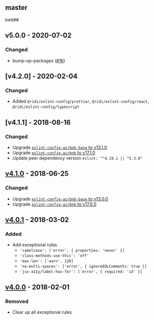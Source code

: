## master

bett##

## v5.0.0 - 2020-07-02
### Changed
- bump-up-packages ([#16](https://github.com/ridi/eslint-config/pull/16))

## [v4.2.0] - 2020-02-04
### Changed
- Added `@ridi/eslint-config/prettier`, `@ridi/eslint-config/react`, `@ridi/eslint-config/typescript`

## [v4.1.1] - 2018-08-16
### Changed
- Upgrade [`eslint-config-airbnb-base` to v13.1.0](https://github.com/airbnb/javascript/blob/master/packages/eslint-config-airbnb-base/CHANGELOG.md#1310--2018-08-13)
- Upgrade [`eslint-config-airbnb` to v17.1.0](https://github.com/airbnb/javascript/blob/master/packages/eslint-config-airbnb/CHANGELOG.md#1710--2018-08-13)
- Update peer dependency version `eslint: "^4.19.1 || ^5.3.0"`

## [v4.1.0] - 2018-06-25
### Changed
- Upgrade [`eslint-config-airbnb-base` to v13.0.0](https://github.com/airbnb/javascript/blob/master/packages/eslint-config-airbnb-base/CHANGELOG.md#1300--2018-06-21)
- Upgrade [`eslint-config-airbnb` to v17.0.0](https://github.com/airbnb/javascript/blob/master/packages/eslint-config-airbnb/CHANGELOG.md#1700--2018-06-21)

## [v4.0.1] - 2018-03-02
### Added
- Add exceptional rules
	- `'camelcase': ['error', { properties: 'never' }]`
	- `'class-methods-use-this': 'off'`
	- `'max-len': ['warn', 120]`
	- `'no-multi-spaces': ['error', { ignoreEOLComments: true }]`
	- `'jsx-a11y/label-has-for': ['error', { required: 'id' }]`

## [v4.0.0] - 2018-02-01
### Removed
- Clear up all exceptional rules

[Unreleased]: https://github.com/ridi/eslint-config/compare/v4.1.1...HEAD
[v4.1.0]: https://github.com/ridi/eslint-config/compare/v4.1.0...v4.1.1
[v4.1.0]: https://github.com/ridi/eslint-config/compare/v4.0.1...v4.1.0
[v4.0.1]: https://github.com/ridi/eslint-config/compare/v4.0.0...v4.0.1
[v4.0.0]: https://github.com/ridi/eslint-config/compare/v3.0.0...v4.0.0
